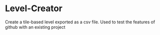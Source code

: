 # Level-Creator
Create a tile-based level exported as a csv file. 
Used to test the features of github with an existing project
